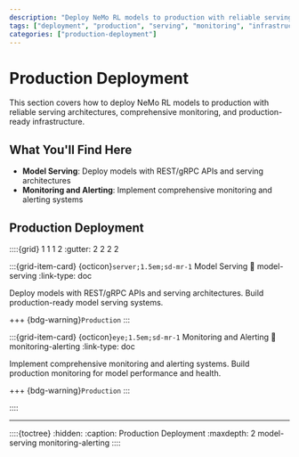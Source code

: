 ```yaml
---
description: "Deploy NeMo RL models to production with reliable serving architectures and comprehensive monitoring"
tags: ["deployment", "production", "serving", "monitoring", "infrastructure"]
categories: ["production-deployment"]
---
```


# Production Deployment

This section covers how to deploy NeMo RL models to production with reliable serving architectures, comprehensive monitoring, and production-ready infrastructure.

## What You'll Find Here

- **Model Serving**: Deploy models with REST/gRPC APIs and serving architectures
- **Monitoring and Alerting**: Implement comprehensive monitoring and alerting systems

## Production Deployment

::::{grid} 1 1 1 2
:gutter: 2 2 2 2

:::{grid-item-card} {octicon}`server;1.5em;sd-mr-1` Model Serving
:link: model-serving
:link-type: doc

Deploy models with REST/gRPC APIs and serving architectures. Build production-ready model serving systems.

+++
{bdg-warning}`Production`
:::

:::{grid-item-card} {octicon}`eye;1.5em;sd-mr-1` Monitoring and Alerting
:link: monitoring-alerting
:link-type: doc

Implement comprehensive monitoring and alerting systems. Build production monitoring for model performance and health.

+++
{bdg-warning}`Production`
:::

::::

---

::::{toctree}
:hidden:
:caption: Production Deployment
:maxdepth: 2
model-serving
monitoring-alerting
::::